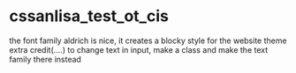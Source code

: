 # cssanlisa_test_ot_cis
the font family aldrich is nice, it creates a blocky style for the website theme
extra credit(....)
to change text in input, make a class and make the text family there instead